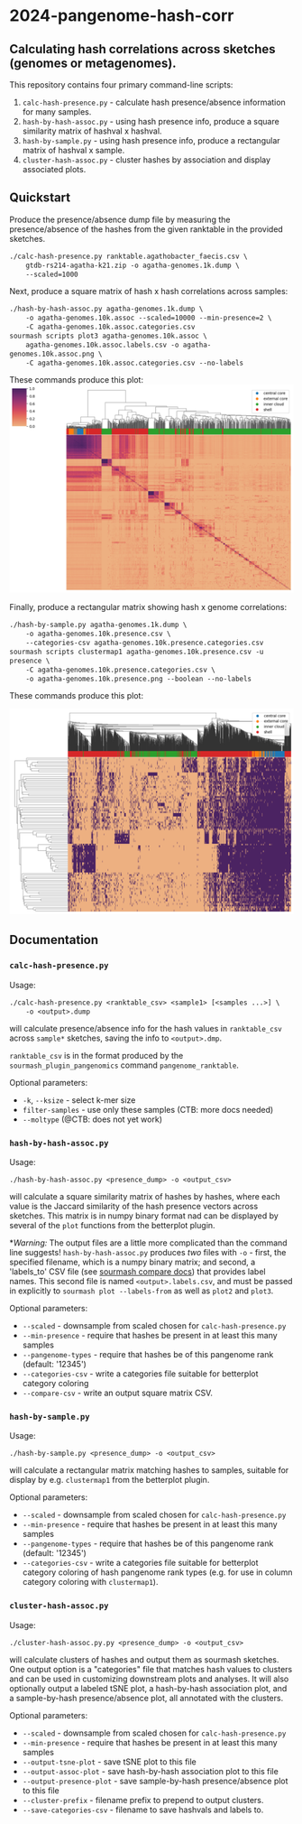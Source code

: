 # 2024-pangenome-hash-corr

## Calculating hash correlations across sketches (genomes or metagenomes).

This repository contains four primary command-line scripts:

1. `calc-hash-presence.py` - calculate hash presence/absence information for many samples.
2. `hash-by-hash-assoc.py` - using hash presence info, produce a square similarity matrix of hashval x hashval.
3. `hash-by-sample.py` - using hash presence info, produce a rectangular matrix of hashval x sample.
4. `cluster-hash-assoc.py` - cluster hashes by association and display associated plots.

## Quickstart

Produce the presence/absence dump file by measuring the
presence/absence of the hashes from the given ranktable in the
provided sketches.

```
./calc-hash-presence.py ranktable.agathobacter_faecis.csv \
    gtdb-rs214-agatha-k21.zip -o agatha-genomes.1k.dump \
    --scaled=1000
```

Next, produce a square matrix of hash x hash correlations across samples:
```
./hash-by-hash-assoc.py agatha-genomes.1k.dump \
    -o agatha-genomes.10k.assoc --scaled=10000 --min-presence=2 \
    -C agatha-genomes.10k.assoc.categories.csv
sourmash scripts plot3 agatha-genomes.10k.assoc \
    agatha-genomes.10k.assoc.labels.csv -o agatha-genomes.10k.assoc.png \
    -C agatha-genomes.10k.assoc.categories.csv --no-labels
```

These commands produce this plot:
![](example_output/agatha-genomes.10k.assoc.png)


Finally, produce a rectangular matrix showing hash x genome correlations:
```
./hash-by-sample.py agatha-genomes.1k.dump \
    -o agatha-genomes.10k.presence.csv \
    --categories-csv agatha-genomes.10k.presence.categories.csv
sourmash scripts clustermap1 agatha-genomes.10k.presence.csv -u presence \
    -C agatha-genomes.10k.presence.categories.csv \
    -o agatha-genomes.10k.presence.png --boolean --no-labels
```

These commands produce this plot:

![](example_output/agatha-genomes.10k.presence.png)

## Documentation

### `calc-hash-presence.py`

Usage: 
```
./calc-hash-presence.py <ranktable_csv> <sample1> [<samples ...>] \
    -o <output>.dump
```
will calculate presence/absence info for the hash values in
`ranktable_csv` across `sample*` sketches, saving the info to
`<output>.dmp`.

`ranktable_csv` is in the format produced by the
`sourmash_plugin_pangenomics` command `pangenome_ranktable`.

Optional parameters:

* `-k`, `--ksize` - select k-mer size
* `filter-samples` - use only these samples (CTB: more docs needed)
* `--moltype` (@CTB: does not yet work)

### `hash-by-hash-assoc.py`

Usage: 
```
./hash-by-hash-assoc.py <presence_dump> -o <output_csv>
```
will calculate a square similarity matrix of hashes by hashes, where
each value is the Jaccard similarity of the hash presence vectors
across sketches. This matrix is in numpy binary format nad can be
displayed by several of the `plot` functions from the betterplot
plugin.

**Warning:* The output files are a little more complicated than the
command line suggests! `hash-by-hash-assoc.py` produces _two_ files
with `-o` - first, the specified filename, which is a numpy binary
matrix; and second, a 'labels_to' CSV file (see
[sourmash compare docs](https://sourmash.readthedocs.io/en/latest/command-line.html#sourmash-compare-compare-many-signatures)) that provides label names.
This second file is named `<output>.labels.csv`, and must be passed in
explicitly to `sourmash plot --labels-from` as well as `plot2` and `plot3`.

Optional parameters:

* `--scaled` - downsample from scaled chosen for `calc-hash-presence.py`
* `--min-presence` - require that hashes be present in at least this many samples
* `--pangenome-types` - require that hashes be of this pangenome rank (default: '12345')
* `--categories-csv` - write a categories file suitable for betterplot category coloring
* `--compare-csv` - write an output square matrix CSV.

### `hash-by-sample.py`

Usage: 
```
./hash-by-sample.py <presence_dump> -o <output_csv> 
```
will calculate a rectangular matrix matching hashes to samples,
suitable for display by e.g.  `clustermap1` from the betterplot
plugin.

Optional parameters:

* `--scaled` - downsample from scaled chosen for `calc-hash-presence.py`
* `--min-presence` - require that hashes be present in at least this many samples
* `--pangenome-types` - require that hashes be of this pangenome rank (default: '12345')
* `--categories-csv` - write a categories file suitable for betterplot category coloring of hash pangenome rank types (e.g. for use in column category coloring with `clustermap1`).

### `cluster-hash-assoc.py`

Usage: 
```
./cluster-hash-assoc.py.py <presence_dump> -o <output_csv> 
```
will calculate clusters of hashes and output them as sourmash sketches.
One output option is a "categories" file that matches hash values to clusters
and can be used in customizing downstream plots and analyses.
It will also optionally output a labeled tSNE plot,
a hash-by-hash association plot, and a sample-by-hash presence/absence plot,
all annotated with the clusters.

Optional parameters:

* `--scaled` - downsample from scaled chosen for `calc-hash-presence.py`
* `--min-presence` - require that hashes be present in at least this many samples
* `--output-tsne-plot` - save tSNE plot to this file
* `--output-assoc-plot` - save hash-by-hash association plot to this file
* `--output-presence-plot` - save sample-by-hash presence/absence plot to this file
* `--cluster-prefix` - filename prefix to prepend to output clusters.
* `--save-categories-csv` - filename to save hashvals and labels to.
